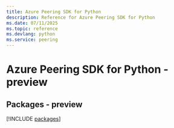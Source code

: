```yaml
---
title: Azure Peering SDK for Python
description: Reference for Azure Peering SDK for Python
ms.date: 07/11/2025
ms.topic: reference
ms.devlang: python
ms.service: peering
---
```

# Azure Peering SDK for Python - preview
## Packages - preview
[!INCLUDE [packages](peering-index.md)]